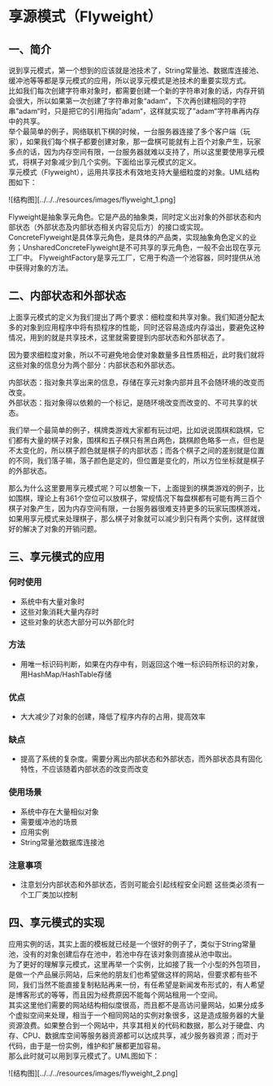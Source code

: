 # 享源模式（Flyweight）

## 一、简介
说到享元模式，第一个想到的应该就是池技术了，String常量池、数据库连接池、缓冲池等等都是享元模式的应用，所以说享元模式是池技术的重要实现方式。  
比如我们每次创建字符串对象时，都需要创建一个新的字符串对象的话，内存开销会很大，所以如果第一次创建了字符串对象“adam“，下次再创建相同的字符串”adam“时，只是把它的引用指向”adam“，这样就实现了”adam“字符串再内存中的共享。  
举个最简单的例子，网络联机下棋的时候，一台服务器连接了多个客户端（玩家），如果我们每个棋子都要创建对象，那一盘棋可能就有上百个对象产生，玩家多点的话，因为内存空间有限，一台服务器就难以支持了，所以这里要使用享元模式，将棋子对象减少到几个实例。下面给出享元模式的定义。  
享元模式（Flyweight），运用共享技术有效地支持大量细粒度的对象。UML结构图如下：  

![结构图][../../../resources/images/flyweight_1.png]

Flyweight是抽象享元角色。它是产品的抽象类，同时定义出对象的外部状态和内部状态（外部状态及内部状态相关内容见后方）的接口或实现。
ConcreteFlyweight是具体享元角色，是具体的产品类，实现抽象角色定义的业务；UnsharedConcreteFlyweight是不可共享的享元角色，一般不会出现在享元工厂中。
FlyweightFactory是享元工厂，它用于构造一个池容器，同时提供从池中获得对象的方法。  

## 二、内部状态和外部状态
上面享元模式的定义为我们提出了两个要求：细粒度和共享对象。我们知道分配太多的对象到应用程序中将有损程序的性能，同时还容易造成内存溢出，要避免这种情况，用到的就是共享技术，这里就需要提到内部状态和外部状态了。  

因为要求细粒度对象，所以不可避免地会使对象数量多且性质相近，此时我们就将这些对象的信息分为两个部分：内部状态和外部状态。  

内部状态：指对象共享出来的信息，存储在享元对象内部并且不会随环境的改变而改变。  
外部状态：指对象得以依赖的一个标记，是随环境改变而改变的、不可共享的状态。  

我们举一个最简单的例子，棋牌类游戏大家都有玩过吧，比如说说围棋和跳棋，它们都有大量的棋子对象，围棋和五子棋只有黑白两色，跳棋颜色略多一点，但也是不太变化的，所以棋子颜色就是棋子的内部状态；而各个棋子之间的差别就是位置的不同，我们落子嘛，落子颜色是定的，但位置是变化的，所以方位坐标就是棋子的外部状态。  

那么为什么这里要用享元模式呢？可以想象一下，上面提到的棋类游戏的例子，比如围棋，理论上有361个空位可以放棋子，常规情况下每盘棋都有可能有两三百个棋子对象产生，因为内存空间有限，一台服务器很难支持更多的玩家玩围棋游戏，如果用享元模式来处理棋子，那么棋子对象就可以减少到只有两个实例，这样就很好的解决了对象的开销问题。  

## 三、享元模式的应用
### 何时使用
+ 系统中有大量对象时
+ 这些对象消耗大量内存时
+ 这些对象的状态大部分可以外部化时
### 方法
+ 用唯一标识码判断，如果在内存中有，则返回这个唯一标识码所标识的对象，用HashMap/HashTable存储
### 优点
+ 大大减少了对象的创建，降低了程序内存的占用，提高效率
### 缺点
+ 提高了系统的复杂度。需要分离出内部状态和外部状态，而外部状态具有固化特性，不应该随着内部状态的改变而改变  
### 使用场景 
+ 系统中存在大量相似对象 
+ 需要缓冲池的场景 
+ 应用实例 
+ String常量池数据库连接池
### 注意事项
+ 注意划分内部状态和外部状态，否则可能会引起线程安全问题 这些类必须有一个工厂类加以控制

## 四、享元模式的实现
应用实例的话，其实上面的模板就已经是一个很好的例子了，类似于String常量池，没有的对象创建后存在池中，若池中存在该对象则直接从池中取出。  
为了更好的理解享元模式，这里再举一个实例，比如接了我一个小型的外包项目，是做一个产品展示网站，后来他的朋友们也希望做这样的网站，但要求都有些不同，我们当然不能直接复制粘贴再来一份，有任希望是新闻发布形式的，有人希望是博客形式的等等，而且因为经费原因不能每个网站租用一个空间。  
其实这里他们需要的网站结构相似度很高，而且都不是高访问量网站，如果分成多个虚拟空间来处理，相当于一个相同网站的实例对象很多，这是造成服务器的大量资源浪费。如果整合到一个网站中，共享其相关的代码和数据，那么对于硬盘、内存、CPU、数据库空间等服务器资源都可以达成共享，减少服务器资源；而对于代码，由于是一份实例，维护和扩展都更加容易。  
那么此时就可以用到享元模式了。UML图如下：  

![结构图][../../../resources/images/flyweight_2.png]






